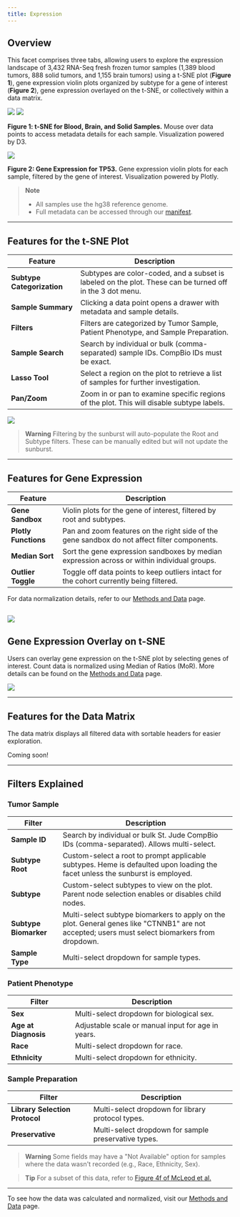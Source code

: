 ```yaml
---
title: Expression
---
```


## Overview

This facet comprises three tabs, allowing users to explore the expression landscape of 3,432 RNA-Seq fresh frozen tumor samples (1,389 blood tumors, 888 solid tumors, and 1,155 brain tumors) using a t-SNE plot (**Figure 1**), gene expression violin plots organized by subtype for a gene of interest (**Figure 2**), gene expression overlayed on the t-SNE, or collectively within a data matrix.

![](./expression-t-sne-initial-screen.png)
![](./expression-t-sne-sample-view.png)

**Figure 1: t-SNE for Blood, Brain, and Solid Samples.** Mouse over data points to access metadata details for each sample. Visualization powered by D3.

![](./expression-gene-violin-plots.png)

**Figure 2: Gene Expression for TP53.** Gene expression violin plots for each sample, filtered by the gene of interest. Visualization powered by Plotly.

> **Note**
> - All samples use the hg38 reference genome.
> - Full metadata can be accessed through our [manifest](https://platform.stjude.cloud/api/v1/manifest).

---

## Features for the t-SNE Plot

| Feature             | Description                                                                                                               |
|---------------------|---------------------------------------------------------------------------------------------------------------------------|
| **Subtype Categorization** | Subtypes are color-coded, and a subset is labeled on the plot. These can be turned off in the 3 dot menu.          |
| **Sample Summary**   | Clicking a data point opens a drawer with metadata and sample details.                                                    |
| **Filters**          | Filters are categorized by Tumor Sample, Patient Phenotype, and Sample Preparation.                                        |
| **Sample Search**    | Search by individual or bulk (comma-separated) sample IDs. CompBio IDs must be exact.                                      |
| **Lasso Tool**       | Select a region on the plot to retrieve a list of samples for further investigation.                                       |
| **Pan/Zoom**         | Zoom in or pan to examine specific regions of the plot. This will disable subtype labels.                                 |

![](./expression-t-sne-features-overview.gif)

> **Warning**
> Filtering by the sunburst will auto-populate the Root and Subtype filters. These can be manually edited but will not update the sunburst.

---

## Features for Gene Expression

| Feature                   | Description                                                                                                         |
|----------------------------|---------------------------------------------------------------------------------------------------------------------|
| **Gene Sandbox**           | Violin plots for the gene of interest, filtered by root and subtypes.                                                |
| **Plotly Functions**       | Pan and zoom features on the right side of the gene sandbox do not affect filter components.                         |
| **Median Sort**            | Sort the gene expression sandboxes by median expression across or within individual groups.                          |
| **Outlier Toggle**         | Toggle off data points to keep outliers intact for the cohort currently being filtered.                              |

For data normalization details, refer to our [Methods and Data](https://university.stjude.cloud/docs/pecan/methods-data/) page.

![](./expression-violin-plots.gif)
---

## Gene Expression Overlay on t-SNE

Users can overlay gene expression on the t-SNE plot by selecting genes of interest. Count data is normalized using Median of Ratios (MoR). More details can be found on the [Methods and Data](https://university.stjude.cloud/docs/pecan/methods-data/) page.

![](./expression-gene-expression-toggle.gif)

---

## Features for the Data Matrix

The data matrix displays all filtered data with sortable headers for easier exploration.

Coming soon!

---

## Filters Explained

### Tumor Sample

| Filter                 | Description                                                                                                                                      |
|------------------------|--------------------------------------------------------------------------------------------------------------------------------------------------|
| **Sample ID**           | Search by individual or bulk St. Jude CompBio IDs (comma-separated). Allows multi-select.                                                       |
| **Subtype Root**        | Custom-select a root to prompt applicable subtypes. Heme is defaulted upon loading the facet unless the sunburst is employed.                   |
| **Subtype**             | Custom-select subtypes to view on the plot. Parent node selection enables or disables child nodes.                                               |
| **Subtype Biomarker**   | Multi-select subtype biomarkers to apply on the plot. General genes like "CTNNB1" are not accepted; users must select biomarkers from dropdown. |
| **Sample Type**         | Multi-select dropdown for sample types.                                                                                                         |

### Patient Phenotype

| Filter                | Description                                                                 |
|-----------------------|-----------------------------------------------------------------------------|
| **Sex**               | Multi-select dropdown for biological sex.                                   |
| **Age at Diagnosis**   | Adjustable scale or manual input for age in years.                         |
| **Race**              | Multi-select dropdown for race.                                             |
| **Ethnicity**         | Multi-select dropdown for ethnicity.                                        |

### Sample Preparation

| Filter                        | Description                                |
|-------------------------------|--------------------------------------------|
| **Library Selection Protocol** | Multi-select dropdown for library protocol types.  |
| **Preservative**               | Multi-select dropdown for sample preservative types. |

> **Warning**
> Some fields may have a "Not Available" option for samples where the data wasn't recorded (e.g., Race, Ethnicity, Sex).

> **Tip**
> For a subset of this data, refer to [Figure 4f of McLeod et al.](https://cancerdiscovery.aacrjournals.org/content/11/5/1082.long)

---

To see how the data was calculated and normalized, visit our [Methods and Data](https://university.stjude.cloud/docs/pecan/methods-data/) page.
